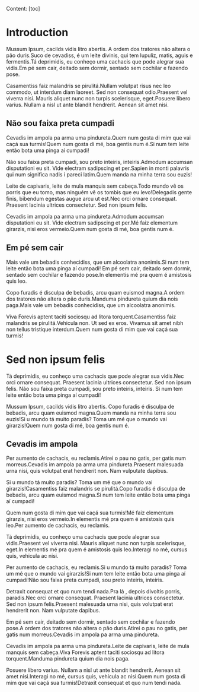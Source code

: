 Content:
[toc]

# Introduction

Mussum Ipsum, cacilds vidis litro abertis. A ordem dos tratores não altera o pão duris.Suco de cevadiss, é um leite divinis, qui tem lupuliz, matis, aguis e fermentis.Tá deprimidis, eu conheço uma cachacis que pode alegrar sua vidis.Em pé sem cair, deitado sem dormir, sentado sem cochilar e fazendo pose.

Casamentiss faiz malandris se pirulitá.Nullam volutpat risus nec leo commodo, ut interdum diam laoreet. Sed non consequat odio.Praesent vel viverra nisi. Mauris aliquet nunc non turpis scelerisque, eget.Posuere libero varius. Nullam a nisl ut ante blandit hendrerit. Aenean sit amet nisi.

## Não sou faixa preta cumpadi

Cevadis im ampola pa arma uma pindureta.Quem num gosta di mim que vai caçá sua turmis!Quem num gosta di mé, boa gentis num é.Si num tem leite então bota uma pinga aí cumpadi!

Não sou faixa preta cumpadi, sou preto inteiris, inteiris.Admodum accumsan disputationi eu sit. Vide electram sadipscing et per.Sapien in monti palavris qui num significa nadis i pareci latim.Quem manda na minha terra sou euzis!

Leite de capivaris, leite de mula manquis sem cabeça.Todo mundo vê os porris que eu tomo, mas ninguém vê os tombis que eu levo!Delegadis gente finis, bibendum egestas augue arcu ut est.Nec orci ornare consequat. Praesent lacinia ultrices consectetur. Sed non ipsum felis.

Cevadis im ampola pa arma uma pindureta.Admodum accumsan disputationi eu sit. Vide electram sadipscing et per.Mé faiz elementum girarzis, nisi eros vermeio.Quem num gosta di mé, boa gentis num é.

## Em pé sem cair

Mais vale um bebadis conhecidiss, que um alcoolatra anonimis.Si num tem leite então bota uma pinga aí cumpadi! Em pé sem cair, deitado sem dormir, sentado sem cochilar e fazendo pose.In elementis mé pra quem é amistosis quis leo.

Copo furadis é disculpa de bebadis, arcu quam euismod magna.A ordem dos tratores não altera o pão duris.Manduma pindureta quium dia nois paga.Mais vale um bebadis conhecidiss, que um alcoolatra anonimis.

Viva Forevis aptent taciti sociosqu ad litora torquent.Casamentiss faiz malandris se pirulitá.Vehicula non. Ut sed ex eros. Vivamus sit amet nibh non tellus tristique interdum.Quem num gosta di mim que vai caçá sua turmis!

# Sed non ipsum felis
Tá deprimidis, eu conheço uma cachacis que pode alegrar sua vidis.Nec orci ornare consequat. Praesent lacinia ultrices consectetur. Sed non ipsum felis. Não sou faixa preta cumpadi, sou preto inteiris, inteiris. Si num tem leite então bota uma pinga aí cumpadi!

Mussum Ipsum, cacilds vidis litro abertis. Copo furadis é disculpa de bebadis, arcu quam euismod magna.Quem manda na minha terra sou euzis!Si u mundo tá muito paradis? Toma um mé que o mundo vai girarzis!Quem num gosta di mé, boa gentis num é.

## Cevadis im ampola

Per aumento de cachacis, eu reclamis.Atirei o pau no gatis, per gatis num morreus.Cevadis im ampola pa arma uma pindureta.Praesent malesuada urna nisi, quis volutpat erat hendrerit non. Nam vulputate dapibus.

Si u mundo tá muito paradis? Toma um mé que o mundo vai girarzis!Casamentiss faiz malandris se pirulitá.Copo furadis é disculpa de bebadis, arcu quam euismod magna.Si num tem leite então bota uma pinga aí cumpadi!

Quem num gosta di mim que vai caçá sua turmis!Mé faiz elementum girarzis, nisi eros vermeio.In elementis mé pra quem é amistosis quis leo.Per aumento de cachacis, eu reclamis.

Tá deprimidis, eu conheço uma cachacis que pode alegrar sua vidis.Praesent vel viverra nisi. Mauris aliquet nunc non turpis scelerisque, eget.In elementis mé pra quem é amistosis quis leo.Interagi no mé, cursus quis, vehicula ac nisi.

Per aumento de cachacis, eu reclamis.Si u mundo tá muito paradis? Toma um mé que o mundo vai girarzis!Si num tem leite então bota uma pinga aí cumpadi!Não sou faixa preta cumpadi, sou preto inteiris, inteiris.

Detraxit consequat et quo num tendi nada.Pra lá , depois divoltis porris, paradis.Nec orci ornare consequat. Praesent lacinia ultrices consectetur. Sed non ipsum felis.Praesent malesuada urna nisi, quis volutpat erat hendrerit non. Nam vulputate dapibus.

Em pé sem cair, deitado sem dormir, sentado sem cochilar e fazendo pose.A ordem dos tratores não altera o pão duris.Atirei o pau no gatis, per gatis num morreus.Cevadis im ampola pa arma uma pindureta.

Cevadis im ampola pa arma uma pindureta.Leite de capivaris, leite de mula manquis sem cabeça.Viva Forevis aptent taciti sociosqu ad litora torquent.Manduma pindureta quium dia nois paga.

Posuere libero varius. Nullam a nisl ut ante blandit hendrerit. Aenean sit amet nisi.Interagi no mé, cursus quis, vehicula ac nisi.Quem num gosta di mim que vai caçá sua turmis!Detraxit consequat et quo num tendi nada.
